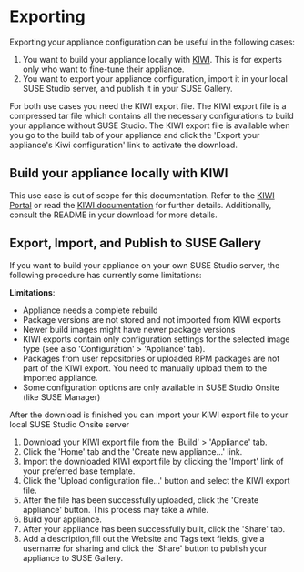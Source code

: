 # Exporting

Exporting your appliance configuration can be useful in the following cases:

1. You want to build your appliance locally with [KIWI](http://en.opensuse.org/Portal:KIWI).
This is for experts only who want to fine-tune their appliance.
2. You want to export your appliance configuration, import it in
your local SUSE Studio server, and publish it in your SUSE Gallery.

For both use cases you need the KIWI export file. The KIWI export file
is a compressed tar file which contains all the necessary configurations to build your appliance without SUSE Studio.
The KIWI export file is available when you go to the build tab of your appliance and click the 
'Export your appliance\'s Kiwi configuration' link to activate the download.


## Build your appliance locally with KIWI

This use case is out of scope for this documentation. Refer to the [KIWI Portal](http://en.opensuse.org/Portal:KIWI)
or read the [KIWI documentation](http://git.berlios.de/cgi-bin/gitweb.cgi?p=kiwi;a=blob;f=doc/kiwi.pdf) for further details.
Additionally, consult the README in your download for more details. 


## Export, Import, and Publish to SUSE Gallery

If you want to build your appliance on your own SUSE Studio server, the following procedure has currently some limitations:

**Limitations**:
* Appliance needs a complete rebuild
* Package versions are not stored and not imported from KIWI exports
* Newer build images might have newer package versions
* KIWI exports contain only configuration settings for the selected image type (see also 'Configuration' > 'Appliance' tab).
* Packages from user repositories or uploaded RPM packages are not part of the KIWI export. 
You need to manually upload them to the imported appliance.
* Some configuration options are only available in SUSE Studio Onsite (like SUSE Manager)


After the download is finished you can import your KIWI export file to your local SUSE Studio Onsite server

1. Download your KIWI export file from the 'Build' > 'Appliance' tab.
2. Click the 'Home' tab and the 'Create new appliance...' link.
3. Import the downloaded KIWI export file by clicking the 'Import' link of your preferred base template.
4. Click the 'Upload configuration file...' button and select the KIWI export file.
5. After the file has been successfully uploaded, click the 'Create appliance' button. This process may take a while.
6. Build your appliance.
7. After your appliance has been successfully built, click the 'Share' tab.
8. Add a description,fill out the Website and Tags text fields, give a username for sharing and click the 
'Share' button to publish your appliance to SUSE Gallery.

